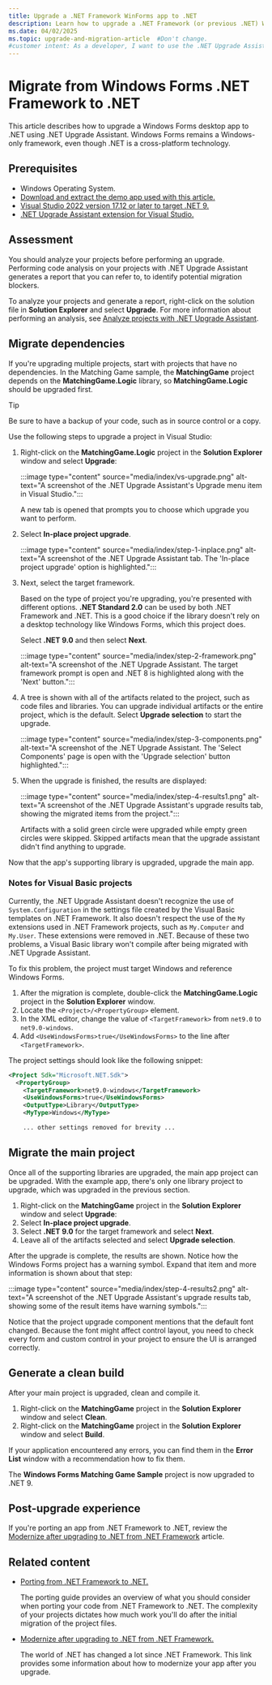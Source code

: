 ```yaml
---
title: Upgrade a .NET Framework WinForms app to .NET
description: Learn how to upgrade a .NET Framework (or previous .NET) Windows Forms application to .NET with the .NET Upgrade Assistant and Visual Studio.
ms.date: 04/02/2025
ms.topic: upgrade-and-migration-article  #Don't change.
#customer intent: As a developer, I want to use the .NET Upgrade Assistant to automatically upgrade my projects to the latest version of .NET.
---
```


# Migrate from Windows Forms .NET Framework to .NET

This article describes how to upgrade a Windows Forms desktop app to .NET using .NET Upgrade Assistant. Windows Forms remains a Windows-only framework, even though .NET is a cross-platform technology.

## Prerequisites

- Windows Operating System.
- [Download and extract the demo app used with this article.][winforms-sample]
- [Visual Studio 2022 version 17.12 or later to target .NET 9.](https://visualstudio.microsoft.com/downloads/?utm_medium=microsoft&utm_source=learn.microsoft.com&utm_campaign=inline+link&utm_content=download+vs2022+desktopguide+winforms+migration)
- [.NET Upgrade Assistant extension for Visual Studio.](/dotnet/core/porting/upgrade-assistant-install#install-the-visual-studio-extension)

## Assessment

You should analyze your projects before performing an upgrade. Performing code analysis on your projects with .NET Upgrade Assistant generates a report that you can refer to, to identify potential migration blockers.

To analyze your projects and generate a report, right-click on the solution file in **Solution Explorer** and select **Upgrade**. For more information about performing an analysis, see [Analyze projects with .NET Upgrade Assistant](/dotnet/core/porting/upgrade-assistant-how-to-analyze).

## Migrate dependencies

If you're upgrading multiple projects, start with projects that have no dependencies. In the Matching Game sample, the **MatchingGame** project depends on the **MatchingGame.Logic** library, so **MatchingGame.Logic** should be upgraded first.

> [!TIP]
> Be sure to have a backup of your code, such as in source control or a copy.

Use the following steps to upgrade a project in Visual Studio:

01. Right-click on the **MatchingGame.Logic** project in the **Solution Explorer** window and select **Upgrade**:

    :::image type="content" source="media/index/vs-upgrade.png" alt-text="A screenshot of the .NET Upgrade Assistant's Upgrade menu item in Visual Studio.":::

    A new tab is opened that prompts you to choose which upgrade you want to perform.

01. Select **In-place project upgrade**.

    :::image type="content" source="media/index/step-1-inplace.png" alt-text="A screenshot of the .NET Upgrade Assistant tab. The 'In-place project upgrade' option is highlighted.":::

01. Next, select the target framework.

    Based on the type of project you're upgrading, you're presented with different options. **.NET Standard 2.0** can be used by both .NET Framework and .NET. This is a good choice if the library doesn't rely on a desktop technology like Windows Forms, which this project does.

    Select **.NET 9.0** and then select **Next**.

    :::image type="content" source="media/index/step-2-framework.png" alt-text="A screenshot of the .NET Upgrade Assistant. The target framework prompt is open and .NET 8 is highlighted along with the 'Next' button.":::

01. A tree is shown with all of the artifacts related to the project, such as code files and libraries. You can upgrade individual artifacts or the entire project, which is the default. Select **Upgrade selection** to start the upgrade.

    :::image type="content" source="media/index/step-3-components.png" alt-text="A screenshot of the .NET Upgrade Assistant. The 'Select Components' page is open with the 'Upgrade selection' button highlighted.":::

01. When the upgrade is finished, the results are displayed:

    :::image type="content" source="media/index/step-4-results1.png" alt-text="A screenshot of the .NET Upgrade Assistant's upgrade results tab, showing the migrated items from the project.":::

    Artifacts with a solid green circle were upgraded while empty green circles were skipped. Skipped artifacts mean that the upgrade assistant didn't find anything to upgrade.

Now that the app's supporting library is upgraded, upgrade the main app.

### Notes for Visual Basic projects

Currently, the .NET Upgrade Assistant doesn't recognize the use of `System.Configuration` in the settings file created by the Visual Basic templates on .NET Framework. It also doesn't respect the use of the `My` extensions used in .NET Framework projects, such as `My.Computer` and `My.User`. These extensions were removed in .NET. Because of these two problems, a Visual Basic library won't compile after being migrated with .NET Upgrade Assistant.

To fix this problem, the project must target Windows and reference Windows Forms.

01. After the migration is complete, double-click the **MatchingGame.Logic** project in the **Solution Explorer** window.
01. Locate the `<Project>/<PropertyGroup>` element.
01. In the XML editor, change the value of `<TargetFramework>` from `net9.0` to `net9.0-windows`.
01. Add `<UseWindowsForms>true</UseWindowsForms>` to the line after `<TargetFramework>`.

The project settings should look like the following snippet:

```xml
<Project Sdk="Microsoft.NET.Sdk">
  <PropertyGroup>
    <TargetFramework>net9.0-windows</TargetFramework>
    <UseWindowsForms>true</UseWindowsForms>
    <OutputType>Library</OutputType>
    <MyType>Windows</MyType>

    ... other settings removed for brevity ...
```

## Migrate the main project

Once all of the supporting libraries are upgraded, the main app project can be upgraded. With the example app, there's only one library project to upgrade, which was upgraded in the previous section.

01. Right-click on the **MatchingGame** project in the **Solution Explorer** window and select **Upgrade**:
01. Select **In-place project upgrade**.
01. Select **.NET 9.0** for the target framework and select **Next**.
01. Leave all of the artifacts selected and select **Upgrade selection**.

After the upgrade is complete, the results are shown. Notice how the Windows Forms project has a warning symbol. Expand that item and more information is shown about that step:

:::image type="content" source="media/index/step-4-results2.png" alt-text="A screenshot of the .NET Upgrade Assistant's upgrade results tab, showing some of the result items have warning symbols.":::

Notice that the project upgrade component mentions that the default font changed. Because the font might affect control layout, you need to check every form and custom control in your project to ensure the UI is arranged correctly.

## Generate a clean build

After your main project is upgraded, clean and compile it.

01. Right-click on the **MatchingGame** project in the **Solution Explorer** window and select **Clean**.
01. Right-click on the **MatchingGame** project in the **Solution Explorer** window and select **Build**.

If your application encountered any errors, you can find them in the **Error List** window with a recommendation how to fix them.

The **Windows Forms Matching Game Sample** project is now upgraded to .NET 9.

## Post-upgrade experience

If you're porting an app from .NET Framework to .NET, review the [Modernize after upgrading to .NET from .NET Framework](/dotnet/core/porting/modernize) article.

## Related content

- [Porting from .NET Framework to .NET.](/dotnet/core/porting/)

  The porting guide provides an overview of what you should consider when porting your code from .NET Framework to .NET. The complexity of your projects dictates how much work you'll do after the initial migration of the project files.

- [Modernize after upgrading to .NET from .NET Framework.](/dotnet/core/porting/modernize)

  The world of .NET has changed a lot since .NET Framework. This link provides some information about how to modernize your app after you upgrade.

[winforms-sample]: https://github.com/dotnet/samples/tree/main/windowsforms/matching-game
